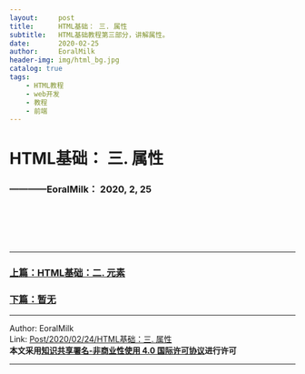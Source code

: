 ```yaml
---
layout:     post                    
title:      HTML基础： 三. 属性             
subtitle:   HTML基础教程第三部分，讲解属性。
date:       2020-02-25           
author:     EoralMilk             
header-img: img/html_bg.jpg    
catalog: true                    
tags:        
    - HTML教程
    - web开发
    - 教程
    - 前端
---
```



# HTML基础： 三. 属性
### ————EoralMilk： 2020, 2, 25
<br/>  



<br/>  
<br/>
<br/>

---  
### [上篇：HTML基础：二. 元素](https://eoralmilk.github.io/2020/02/24/HTML%E5%9F%BA%E7%A1%80-%E4%BA%8C/)
### [下篇：暂无]()


---  

Author: EoralMilk  
Link: [Post/2020/02/24/HTML基础：三. 属性]()   
**本文采用[知识共享署名-非商业性使用 4.0 国际许可协议](https://creativecommons.org/licenses/by-nc-sa/4.0/)进行许可**  

--- 